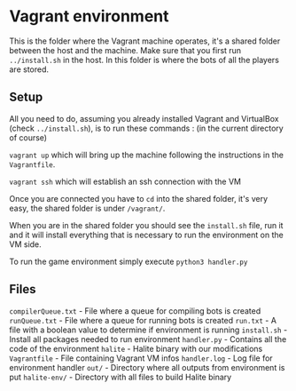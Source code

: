 # Vagrant environment

This is the folder where the Vagrant machine operates,
it's a shared folder between the host and the machine.
Make sure that you first run `../install.sh` in the host.
In this folder is where the bots of all the players are stored.

## Setup

All you need to do, assuming you already installed Vagrant
and VirtualBox (check `../install.sh`), is to run these commands :
(in the current directory of course)

`vagrant up` which will bring up the machine following the instructions
in the `Vagrantfile`.

`vagrant ssh` which will establish an ssh connection with the VM

Once you are connected you have to `cd` into the shared folder,
it's very easy, the shared folder is under `/vagrant/`.

When you are in the shared folder you should see the `install.sh`
file, run it and it will install everything that is necessary to run
the environment on the VM side.

To run the game environment simply execute `python3 handler.py`

## Files

`compilerQueue.txt` - File where a queue for compiling bots is created
`runQueue.txt` - File where a queue for running bots is created
`run.txt` - A file with a boolean value to determine if environment is running
`install.sh` - Install all packages needed to run environment
`handler.py` - Contains all the code of the environment
`halite` - Halite binary with our modifications
`Vagrantfile` - File containing Vagrant VM infos
`handler.log` - Log file for environment handler
`out/` - Directory where all outputs from environment is put
`halite-env/` - Directory with all files to build Halite binary
